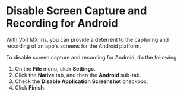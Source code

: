                           


Disable Screen Capture and Recording for Android
================================================

With Volt MX Iris, you can provide a deterrent to the capturing and recording of an app's screens for the Android platform.

To disable screen capture and recording for Android, do the following:

1.  On the **File** menu, click **Settings**.
2.  Click the **Native** tab, and then the **Android** sub-tab.
3.  Check the **Disable Application Screenshot** checkbox.
4.  Click **Finish**.
